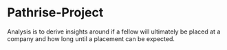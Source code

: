 # Pathrise-Project
Analysis is to derive insights around if a fellow will ultimately be placed at a company and how long until a placement can be expected.
